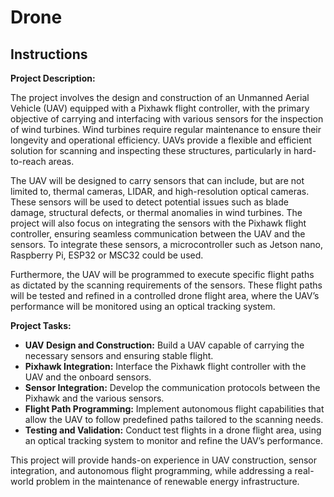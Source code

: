 # Drone

## Instructions

**Project Description:**

The project involves the design and construction of an Unmanned Aerial Vehicle (UAV) equipped with a Pixhawk flight controller, with the primary objective of carrying and interfacing with various sensors for the inspection of wind turbines. Wind turbines require regular maintenance to ensure their longevity and operational efficiency. UAVs provide a flexible and efficient solution for scanning and inspecting these structures, particularly in hard-to-reach areas.

The UAV will be designed to carry sensors that can include, but are not limited to, thermal cameras, LIDAR, and high-resolution optical cameras. These sensors will be used to detect potential issues such as blade damage, structural defects, or thermal anomalies in wind turbines. The project will also focus on integrating the sensors with the Pixhawk flight controller, ensuring seamless communication between the UAV and the sensors. To integrate these sensors, a microcontroller such as Jetson nano, Raspberry Pi, ESP32 or MSC32 could be used.


Furthermore, the UAV will be programmed to execute specific flight paths as dictated by the scanning requirements of the sensors. These flight paths will be tested and refined in a controlled drone flight area, where the UAV’s performance will be monitored using an optical tracking system.


**Project Tasks:**
- **UAV Design and Construction:** Build a UAV capable of carrying the necessary sensors and ensuring stable flight.
- **Pixhawk Integration:** Interface the Pixhawk flight controller with the UAV and the onboard sensors.
- **Sensor Integration:** Develop the communication protocols between the Pixhawk and the various sensors.
- **Flight Path Programming:** Implement autonomous flight capabilities that allow the UAV to follow predefined paths tailored to the scanning needs.
- **Testing and Validation:** Conduct test flights in a drone flight area, using an optical tracking system to monitor and refine the UAV’s performance.
  
This project will provide hands-on experience in UAV construction, sensor integration, and autonomous flight programming, while addressing a real-world problem in the maintenance of renewable energy infrastructure.  
